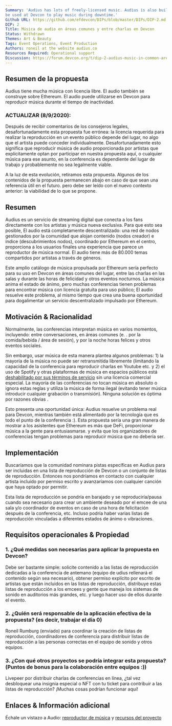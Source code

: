 ```yaml
---
Summary: 'Audius has lots of freely-licensed music. Audius is also built on Ethereum. Audius could
be used at Devcon to play music during downtime.'
Github URL: https://github.com/efdevcon/DIPs/blob/master/DIPs/DIP-2.md
DIP: 2
Title: Música de audio en áreas comunes y entre charlas en Devcon
Status: Withdrawn
Themes: Art & Beauty
Tags: Event Operations, Event Production
Authors: roneil at the website audius.co
Resources Required: Operational support
Discussion: https://forum.devcon.org/t/dip-2-audius-music-in-common-areas-and-between-talks-at-devcon/37
---
```


## Resumen de la propuesta

Audius tiene mucha música con licencia libre. El audio también se construye sobre Ethereum. El audio puede utilizarse en Devcon para reproducir música durante el tiempo de inactividad.

### ACTUALIZAR (8/9/2020):

Después de recibir comentarios de los consejeros legales, desafortunadamente esta propuesta fue errónea: la licencia requerida para realizar la reproducción en un evento público depende del lugar, no algo que el artista puede conceder individualmente. Desafortunadamente esto significa que reproducir música de audio proporcionada por artistas que explícitamente optan por participar en nuestra propuesta aquí, o cualquier música para ese asunto, en la conferencia es dependiente del lugar de trabajo y probablemente no sea legalmente viable.

A la luz de esta evolución, retiramos esta propuesta. Algunos de los contenidos de la propuesta permanecen abajo en caso de que sean una referencia útil en el futuro. pero debe ser leído con el nuevo contexto anterior: la viabilidad de lo que se propone.

## Resumen

Audius es un servicio de streaming digital que conecta a los fans directamente con los artistas y música nueva exclusiva. Para que esto sea posible, El audio está completamente descentralizado: una red de nodos gestionados por la comunidad que alojan contenido (nodos creador) e índice (descubrimientos nodos), coordinado por Ethereum en el centro, proporciona a los usuarios finales una experiencia que parece un reproductor de música normal. El audio tiene más de 80.000 temas compartidos por artistas a través de géneros.

Este amplio catálogo de música propulsada por Ethereum sería perfecto para su uso en Devcon en áreas comunes del lugar, entre las charlas en las salas y durante las horas de felicidad y otros eventos nocturnos. La música anima el estado de ánimo, pero muchas conferencias tienen problemas para encontrar música con licencia gratuita para uso público; El audio resuelve este problema, al mismo tiempo que crea una buena oportunidad para dogalimentar un servicio descentralizado impulsado por Ethereum.

## Motivación & Racionalidad

Normalmente, las conferencias interpretan música en varios momentos, incluyendo: entre conversaciones, en áreas comunes (e. . por la comida/bebida / área de sesión), y por la noche horas felices y otros eventos sociales.

Sin embargo, usar música de esta manera plantea algunos problemas: 1) la mayoría de la música no puede ser retransmitida libremente (limitando la capacidad de la conferencia para reproducir charlas en Youtube etc. y 2) el uso de Spotify y otras plataformas de música en espacios públicos está [deshabilitado por sus términos de servicio](https://community.spotify.com/t5/Spotify-Answers/Can-I-use-my-Spotify-at-my-pub-restaurant-school-or-commercial/ta-p/1671227) sin una licencia comercial especial. La mayoría de las conferencias no tocan música en absoluto o ignora estas reglas y utiliza la música de forma ilegal (evitando tener música introducir cualquier grabación o transmisión). Ninguna solución es óptima por razones obvias .

Esto presenta una oportunidad única: Audius resuelve un problema real para Devcon, mientras también está alimentado por la tecnología que es todo el punto de la conferencia :). Esta propuesta sería una gran manera de mostrar a los asistentes que Ethereum es más que DeFi, proporcionar música a la gente para entusiasmarse. y evita que los organizadores de conferencias tengan problemas para reproducir música que no debería ser.

## Implementación

Buscaríamos que la comunidad nominara pistas específicas en Audius para ser incluidas en una lista de reproducción de Devcon o un conjunto de listas de reproducción. Entonces nos pondríamos en contacto con cualquier artista incluido por permiso escrito y avanzaríamos con cualquier canción que haya optado por permitir.

Esta lista de reproducción se pondría en barajado y se reproduciría/pausa cuando sea necesario para crear un ambiente deseado por el emcee de una sala y/o coordinador de eventos en caso de una hora de felicitación después de la conferencia, etc. Incluso podría haber varias listas de reproducción vinculadas a diferentes estados de ánimo o vibraciones.

## Requisitos operacionales & Propiedad

### 1. ¿Qué medidas son necesarias para aplicar la propuesta en Devcon?

Debe ser bastante simple: solicite contenido a las listas de reproducción dedicadas a la conferencia de antemano (equipo de udius rellenará el contenido según sea necesario), obtener permiso explícito por escrito de artistas que están incluidos en las listas de reproducción, distribuye estas listas de reproducción a los emcees y gente que maneja los sistemas de sonido en auditorios más grandes, etc. y luego hacer uso de ellos durante el evento.

### 2. ¿Quién será responsable de la aplicación efectiva de la propuesta? (es decir, trabajar el día 0)

Roneil Rumburg (enviado) para coordinar la creación de listas de reproducción, coordinadores de conferencia para distribuir listas de reproducción a las personas correctas en el equipo de sonido y otros equipos.

### 3. ¿Con qué otros proyectos se podría integrar esta propuesta? (Puntos de bonus para la colaboración entre equipos :))

Livepeer por distribuir charlas de conferencias en línea, ¿tal vez desbloquear una insignia especial o NFT con tu ticket para contribuir a las listas de reproducción? ¡Muchas cosas podrían funcionar aquí!

## Enlaces & Información adicional

Échale un vistazo a Audio: [reproductor de música](https://audius.co/explore) y [recursos del proyecto](https://audius.org/)
